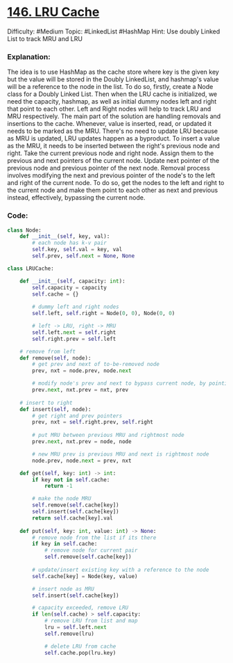 # [146. LRU Cache](https://leetcode.com/problems/lru-cache/)

Difficulty: #Medium 
Topic: #LinkedList #HashMap 
Hint: Use doubly Linked List to track MRU and LRU

### Explanation:
The idea is to use HashMap as the cache store where key is the given key but the value will be stored in the Doubly LinkedList, and hashmap's value will be a reference to the node in the list. To do so, firstly, create a Node class for a Doubly Linked List. Then when the LRU cache is initialized, we need the capacity, hashmap, as well as initial dummy nodes left and right that point to each other. Left and Right nodes will help to track LRU and MRU respectively. The main part of the solution are handling removals and insertions to the cache. Whenever, value is inserted, read, or updated it needs to be marked as the MRU. There's no need to update LRU because as MRU is updated, LRU updates happen as a byproduct. To insert a value as the MRU, it needs to be inserted between the right's previous node and right. Take the current previous node and right node. Assign them to the previous and next pointers of the current node. Update next pointer of the previous node and previous pointer of the next node. Removal process involves modifying the next and previous pointer of the node's to the left and right of the current node. To do so, get the nodes to the left and right to the current node and make them point to each other as next and previous instead, effectively, bypassing the current node.

### Code:

```python
class Node:
    def __init__(self, key, val):
        # each node has k-v pair
        self.key, self.val = key, val
        self.prev, self.next = None, None

class LRUCache:

    def __init__(self, capacity: int):
        self.capacity = capacity
        self.cache = {}
        
        # dummy left and right nodes
        self.left, self.right = Node(0, 0), Node(0, 0)

        # left -> LRU, right -> MRU
        self.left.next = self.right
        self.right.prev = self.left

    # remove from left
    def remove(self, node):
        # get prev and next of to-be-removed node
        prev, nxt = node.prev, node.next

        # modify node's prev and next to bypass current node, by pointing to each other instead
        prev.next, nxt.prev = nxt, prev
    
    # insert to right
    def insert(self, node):
        # get right and prev pointers
        prev, nxt = self.right.prev, self.right
        
        # put MRU between previous MRU and rightmost node
        prev.next, nxt.prev = node, node

        # new MRU prev is previous MRU and next is rightmost node
        node.prev, node.next = prev, nxt

    def get(self, key: int) -> int:
        if key not in self.cache:
            return -1

        # make the node MRU
        self.remove(self.cache[key])
        self.insert(self.cache[key])
        return self.cache[key].val
        
    def put(self, key: int, value: int) -> None:
        # remove node from the list if its there
        if key in self.cache:
            # remove node for current pair
            self.remove(self.cache[key])
        
        # update/insert existing key with a reference to the node
        self.cache[key] = Node(key, value)

        # insert node as MRU
        self.insert(self.cache[key])

        # capacity exceeded, remove LRU
        if len(self.cache) > self.capacity:
            # remove LRU from list and map
            lru = self.left.next
            self.remove(lru)

            # delete LRU from cache
            self.cache.pop(lru.key)

```
